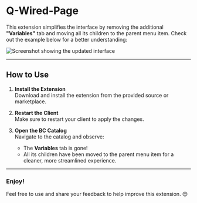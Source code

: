 # Q-Wired-Page

This extension simplifies the interface by removing the additional **"Variables"** tab and moving all its children to the parent menu item. Check out the example below for a better understanding:

![Screenshot showing the updated interface](https://i.imgur.com/PwhYzW2.png) <!-- Replace # with the actual image link -->

---

## How to Use

1. **Install the Extension**  
   Download and install the extension from the provided source or marketplace.

2. **Restart the Client**  
   Make sure to restart your client to apply the changes.

3. **Open the BC Catalog**  
   Navigate to the catalog and observe:
    - The **Variables** tab is gone!
    - All its children have been moved to the parent menu item for a cleaner, more streamlined experience.

---

### Enjoy!
Feel free to use and share your feedback to help improve this extension. 😊
